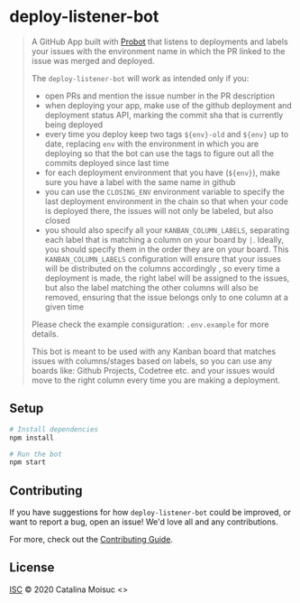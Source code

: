 # deploy-listener-bot

> A GitHub App built with [Probot](https://github.com/probot/probot)
> that listens to deployments and labels your issues with the environment name in which the PR linked to the issue was
> merged and deployed.
> 
> The `deploy-listener-bot` will work as intended only if you:
> * open PRs and mention the issue number in the PR description
> * when deploying your app, make use of the github deployment and deployment status API, marking the commit sha that
> is currently being deployed
> * every time you deploy keep two tags `${env}-old` and `${env}` up to date, replacing `env` with the environment in
> which you are deploying so that the bot can use the tags to figure out all the commits deployed since last time
> * for each deployment environment that you have (`${env}`), make sure you have a label with the same name in github
> * you can use the `CLOSING_ENV` environment variable to specify the last deployment environment in the chain so
> that when your code is deployed there, the issues will not only be labeled, but also closed 
> * you should also specify all your `KANBAN_COLUMN_LABELS`, separating each label that is matching a column on your
> board by `|`. Ideally, you should specify them in the order they are on your board.
> This `KANBAN_COLUMN_LABELS` configuration will ensure that your issues will be distributed on the columns accordingly
>, so every time a deployment is made, the right label will be assigned to the issues, but also the label matching
> the other columns will also be removed, ensuring that the issue belongs only to one column at a given time
>
> Please check the example consiguration: `.env.example` for more details.
>
> This bot is meant to be used with any Kanban board that matches issues with columns/stages based on labels, so you
> can use any boards like: Github Projects, Codetree etc. and your issues would move to the right column every time
> you are making a deployment.
>

## Setup

```sh
# Install dependencies
npm install

# Run the bot
npm start
```

## Contributing

If you have suggestions for how `deploy-listener-bot` could be improved, or want to report a bug, open an issue! We'd love all and any contributions.

For more, check out the [Contributing Guide](CONTRIBUTING.md).

## License

[ISC](LICENSE) © 2020 Catalina Moisuc <>